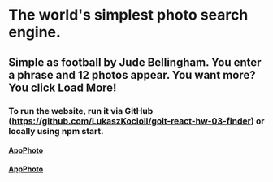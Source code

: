 # The world's simplest photo search engine.
## Simple as football by Jude Bellingham. You enter a phrase and 12 photos appear. You want more? You click Load More!
### To run the website, run it via GitHub (https://github.com/LukaszKocioll/goit-react-hw-03-finder) or locally using npm start.
#### [AppPhoto](LukaszKocioll/goit-react-hw-03-finder/main/public/finder.PNG)
#### [AppPhoto](LukaszKocioll/goit-react-hw-03-finder/main/public/finder-2.PNG)